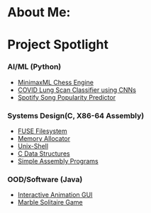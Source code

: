 # About Me:


# Project Spotlight

### AI/ML (Python)
  - [MinimaxML Chess Engine](https://github.com/sam-zlota/chess-engine)
  - [COVID Lung Scan Classifier using CNNs](https://github.com/sam-zlota/covid-lung-scan-classifer)
  - [Spotify Song Popularity Predictor](https://github.com/sam-zlota/spotify-song-popularity-predictor)
### Systems Design(C, X86-64 Assembly)
  - [FUSE Filesystem](https://github.com/sam-zlota/filesystem)
  - [Memory Allocator](https://github.com/sam-zlota/Memory-Allocator)
  - [Unix-Shell](https://github.com/sam-zlota/unix-shell)
  - [C Data Structures](https://github.com/sam-zlota/data-strcutures)
  - [Simple Assembly Programs](https://github.com/sam-zlota/assembly-programs)
### OOD/Software (Java)
  - [Interactive Animation GUI](https://github.com/sam-zlota/animation-gui)
  - [Marble Solitaire Game](https://github.com/sam-zlota/marble-solitaire)



<!--
**sam-zlota/sam-zlota** is a ✨ _special_ ✨ repository because its `README.md` (this file) appears on your GitHub profile.

Here are some ideas to get you started:

- 🔭 I’m currently working on ...
- 🌱 I’m currently learning ...
- 👯 I’m looking to collaborate on ...
- 🤔 I’m looking for help with ...
- 💬 Ask me about ...
- 📫 How to reach me: ...
- 😄 Pronouns: ...
- ⚡ Fun fact: ...
-->
